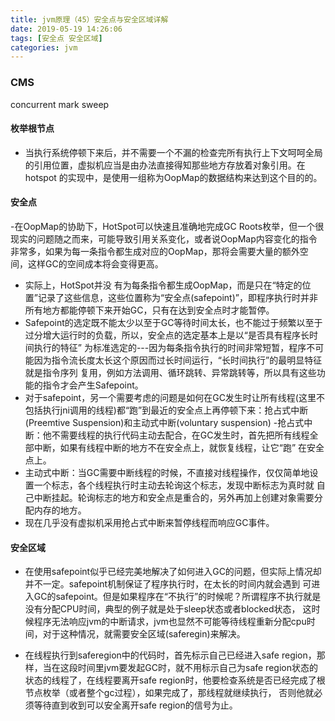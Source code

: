 ```yaml
---
title: jvm原理（45）安全点与安全区域详解
date: 2019-05-19 14:26:06
tags: [安全点 安全区域]
categories: jvm
---
```


### CMS
concurrent mark sweep
<!-- more -->

#### 枚举根节点
- 当执行系统停顿下来后，并不需要一个不漏的检查完所有执行上下文呵呵全局的引用位置，虚拟机应当是由办法直接得知那些地方存放着对象引用。在hotspot
的实现中，是使用一组称为OopMap的数据结构来达到这个目的的。

#### 安全点
-在OopMap的协助下，HotSpot可以快速且准确地完成GC Roots枚举，但一个很现实的问题随之而来，可能导致引用关系变化，或者说OopMap内容变化的指令
非常多，如果为每一条指令都生成对应的OopMap，那将会需要大量的额外空间，这样GC的空间成本将会变得更高。
- 实际上，HotSpot并没  有为每条指令都生成OopMap，而是只在“特定的位置”记录了这些信息，这些位置称为“安全点(safepoint)”，即程序执行时并非
所有地方都能停顿下来开始GC，只有在达到安全点时才能暂停。
- Safepoint的选定既不能太少以至于GC等待时间太长，也不能过于频繁以至于过分增大运行时的负载，所以，安全点的选定基本上是以“是否具有程序长时间执行的特征”
为标准选定的---因为每条指令执行的时间非常短暂，程序不可能因为指令流长度太长这个原因而过长时间运行，“长时间执行”的最明显特征就是指令序列
复用，例如方法调用、循环跳转、异常跳转等，所以具有这些功能的指令才会产生Safepoint。
- 对于safepoint，另一个需要考虑的问题是如何在GC发生时让所有线程(这里不包括执行jni调用的线程)都“跑”到最近的安全点上再停顿下来：抢占式中断
(Preemtive Suspension)和主动式中断(voluntary suspension)
-抢占式中断：他不需要线程的执行代码主动去配合，在GC发生时，首先把所有线程全部中断，如果有线程中断的地方不在安全点上，就恢复线程，让它“跑”
在安全点上。
- 主动式中断：当GC需要中断线程的时候，不直接对线程操作，仅仅简单地设置一个标志，各个线程执行时主动去轮询这个标志，发现中断标志为真时就
自己中断挂起。轮询标志的地方和安全点是重合的，另外再加上创建对象需要分配内存的地方。
- 现在几乎没有虚拟机采用抢占式中断来暂停线程而响应GC事件。

#### 安全区域

- 在使用safepoint似乎已经完美地解决了如何进入GC的问题，但实际上情况却并不一定。safepoint机制保证了程序执行时，在太长的时间内就会遇到
可进入GC的safepoint。但是如果程序在“不执行”的时候呢？所谓程序不执行就是没有分配CPU时间，典型的例子就是处于sleep状态或者blocked状态，
这时候程序无法响应jvm的中断请求，jvm也显然不可能等待线程重新分配cpu时间，对于这种情况，就需要安全区域(saferegin)来解决。

- 在线程执行到saferegion中的代码时，首先标示自己已经进入safe region，那样，当在这段时间里jvm要发起GC时，就不用标示自己为safe region状态的
状态的线程了，在线程要离开safe region时，他要检查系统是否已经完成了根节点枚举（或者整个gc过程），如果完成了，那线程就继续执行，
否则他就必须等待直到收到可以安全离开safe region的信号为止。
